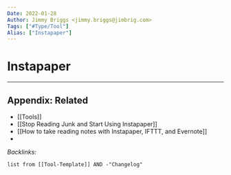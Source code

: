 ```yaml
---
Date: 2022-01-28
Author: Jimmy Briggs <jimmy.briggs@jimbrig.com>
Tags: ["#Type/Tool"]
Alias: ["Instapaper"]
---
```


# Instapaper

***

## Appendix: Related

- [[Tools]]
- [[Stop Reading Junk and Start Using Instapaper]]
- [[How to take reading notes with Instapaper, IFTTT, and Evernote]]
- 

*Backlinks:*

```dataview
list from [[Tool-Template]] AND -"Changelog"
```